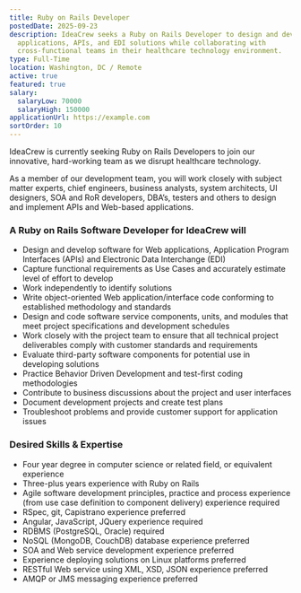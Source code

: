 ```yaml
---
title: Ruby on Rails Developer
postedDate: 2025-09-23
description: IdeaCrew seeks a Ruby on Rails Developer to design and develop web
  applications, APIs, and EDI solutions while collaborating with
  cross-functional teams in their healthcare technology environment.
type: Full-Time
location: Washington, DC / Remote
active: true
featured: true
salary:
  salaryLow: 70000
  salaryHigh: 150000
applicationUrl: https://example.com
sortOrder: 10
---
```

IdeaCrew is currently seeking Ruby on Rails Developers to join our innovative, hard-working team as we disrupt healthcare technology.

As a member of our development team, you will work closely with subject matter experts, chief engineers, business analysts, system architects, UI designers, SOA and RoR developers, DBA’s, testers and others to design and implement APIs and Web-based applications.

### A Ruby on Rails Software Developer for IdeaCrew will

*   Design and develop software for Web applications, Application Program Interfaces (APIs) and Electronic Data Interchange (EDI)
*   Capture functional requirements as Use Cases and accurately estimate level of effort to develop
*   Work independently to identify solutions
*   Write object-oriented Web application/interface code conforming to established methodology and standards
*   Design and code software service components, units, and modules that meet project specifications and development schedules
*   Work closely with the project team to ensure that all technical project deliverables comply with customer standards and requirements
*   Evaluate third-party software components for potential use in developing solutions
*   Practice Behavior Driven Development and test-first coding methodologies
*   Contribute to business discussions about the project and user interfaces
*   Document development projects and create test plans
*   Troubleshoot problems and provide customer support for application issues

### Desired Skills & Expertise

*   Four year degree in computer science or related field, or equivalent experience
*   Three-plus years experience with Ruby on Rails
*   Agile software development principles, practice and process experience (from use case definition to component delivery) experience required
*   RSpec, git, Capistrano experience preferred
*   Angular, JavaScript, JQuery experience required
*   RDBMS (PostgreSQL, Oracle) required
*   NoSQL (MongoDB, CouchDB) database experience preferred
*   SOA and Web service development experience preferred
*   Experience deploying solutions on Linux platforms preferred
*   RESTful Web service using XML, XSD, JSON experience preferred
*   AMQP or JMS messaging experience preferred